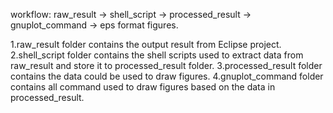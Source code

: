 workflow:
raw_result -> shell_script -> processed_result -> gnuplot_command -> eps format figures.

1.raw_result folder contains the output result from Eclipse project.
2.shell_script folder contains the shell scripts used to extract data from raw_result and store it to processed_result folder.
3.processed_result folder contains the data could be used to draw figures.
4.gnuplot_command folder contains all command used to draw figures based on the data in processed_result.

